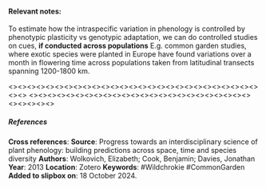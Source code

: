 #### **Relevant notes**:
To estimate how the intraspecific variation in phenology is controlled by phenotypic plasticity vs genotypic adaptation, we can do controlled studies on cues, **if conducted across populations**
E.g. common garden studies, where exotic species were planted in Europe have found variations over a month in flowering time across populations taken from latitudinal transects spanning 1200-1800 km. 

<><><><><><><><><><><><><><><><><><><><><><><><><><><><><>
<><><><><><><><><><><><><><><><><><><><><><><><><><><><><>
##### References
**Cross references**:
**Source**: Progress towards an interdisciplinary science of plant phenology: building predictions across space, time and species diversity
**Authors**: Wolkovich, Elizabeth; Cook, Benjamin; Davies, Jonathan
**Year**: 2013
**Location**: Zotero
**Keywords**: #Wildchrokie  #CommonGarden
**Added to slipbox on**: 18 October 2024. 
